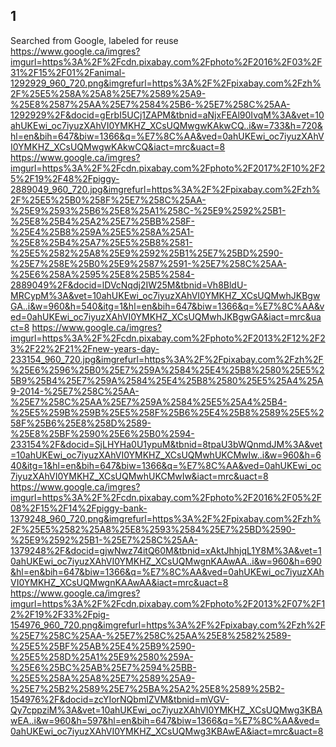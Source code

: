 1
--
Searched from Google, labeled for reuse  
https://www.google.ca/imgres?imgurl=https%3A%2F%2Fcdn.pixabay.com%2Fphoto%2F2016%2F03%2F31%2F15%2F01%2Fanimal-1292929_960_720.png&imgrefurl=https%3A%2F%2Fpixabay.com%2Fzh%2F%25E5%258A%25A8%25E7%2589%25A9-%25E8%2587%25AA%25E7%2584%25B6-%25E7%258C%25AA-1292929%2F&docid=gErbI5UCj1ZAPM&tbnid=aNjxFEAl90IvqM%3A&vet=10ahUKEwi_oc7iyuzXAhVI0YMKHZ_XCsUQMwgwKAkwCQ..i&w=733&h=720&hl=en&bih=647&biw=1366&q=%E7%8C%AA&ved=0ahUKEwi_oc7iyuzXAhVI0YMKHZ_XCsUQMwgwKAkwCQ&iact=mrc&uact=8
https://www.google.ca/imgres?imgurl=https%3A%2F%2Fcdn.pixabay.com%2Fphoto%2F2017%2F10%2F25%2F19%2F48%2Fpiggy-2889049_960_720.jpg&imgrefurl=https%3A%2F%2Fpixabay.com%2Fzh%2F%25E5%25B0%258F%25E7%258C%25AA-%25E9%2593%25B6%25E8%25A1%258C-%25E9%2592%25B1-%25E8%25B4%25A2%25E7%25BB%258F-%25E4%25B8%259A%25E5%258A%25A1-%25E8%25B4%25A7%25E5%25B8%2581-%25E5%2582%25A8%25E9%2592%25B1%25E7%25BD%2590-%25E7%258E%25B0%25E9%2587%2591-%25E7%258C%25AA-%25E6%258A%2595%25E8%25B5%2584-2889049%2F&docid=lDVcNqdj2IW25M&tbnid=Vh8BldU-MRCypM%3A&vet=10ahUKEwi_oc7iyuzXAhVI0YMKHZ_XCsUQMwhJKBgwGA..i&w=960&h=540&itg=1&hl=en&bih=647&biw=1366&q=%E7%8C%AA&ved=0ahUKEwi_oc7iyuzXAhVI0YMKHZ_XCsUQMwhJKBgwGA&iact=mrc&uact=8
https://www.google.ca/imgres?imgurl=https%3A%2F%2Fcdn.pixabay.com%2Fphoto%2F2013%2F12%2F23%2F22%2F21%2Fnew-years-day-233154_960_720.jpg&imgrefurl=https%3A%2F%2Fpixabay.com%2Fzh%2F%25E6%2596%25B0%25E7%259A%2584%25E4%25B8%2580%25E5%25B9%25B4%25E7%259A%2584%25E4%25B8%2580%25E5%25A4%25A9-2014-%25E7%258C%25AA-%25E7%258C%25AA%25E7%259A%2584%25E5%25A4%25B4-%25E5%259B%259B%25E5%258F%25B6%25E4%25B8%2589%25E5%258F%25B6%25E8%258D%2589-%25E8%25BF%2590%25E6%25B0%2594-233154%2F&docid=SjLHYHa0U1ypuM&tbnid=8tpaU3bWQnmdJM%3A&vet=10ahUKEwi_oc7iyuzXAhVI0YMKHZ_XCsUQMwhUKCMwIw..i&w=960&h=640&itg=1&hl=en&bih=647&biw=1366&q=%E7%8C%AA&ved=0ahUKEwi_oc7iyuzXAhVI0YMKHZ_XCsUQMwhUKCMwIw&iact=mrc&uact=8
https://www.google.ca/imgres?imgurl=https%3A%2F%2Fcdn.pixabay.com%2Fphoto%2F2016%2F05%2F08%2F15%2F14%2Fpiggy-bank-1379248_960_720.png&imgrefurl=https%3A%2F%2Fpixabay.com%2Fzh%2F%25E5%2582%25A8%25E8%2593%2584%25E7%25BD%2590-%25E9%2592%25B1-%25E7%258C%25AA-1379248%2F&docid=gjwNwz74itQ60M&tbnid=xAktJhhjqL1Y8M%3A&vet=10ahUKEwi_oc7iyuzXAhVI0YMKHZ_XCsUQMwgnKAAwAA..i&w=960&h=690&hl=en&bih=647&biw=1366&q=%E7%8C%AA&ved=0ahUKEwi_oc7iyuzXAhVI0YMKHZ_XCsUQMwgnKAAwAA&iact=mrc&uact=8
https://www.google.ca/imgres?imgurl=https%3A%2F%2Fcdn.pixabay.com%2Fphoto%2F2013%2F07%2F12%2F19%2F33%2Fpig-154976_960_720.png&imgrefurl=https%3A%2F%2Fpixabay.com%2Fzh%2F%25E7%258C%25AA-%25E7%258C%25AA%25E8%2582%2589-%25E5%25BF%25AB%25E4%25B9%2590-%25E5%258D%25A1%25E9%2580%259A-%25E6%25BC%25AB%25E7%2594%25BB-%25E5%258A%25A8%25E7%2589%25A9-%25E7%25B2%2589%25E7%25BA%25A2%25E8%2589%25B2-154976%2F&docid=zcYIorNQbmIZVM&tbnid=mVGV-Qy7cppziM%3A&vet=10ahUKEwi_oc7iyuzXAhVI0YMKHZ_XCsUQMwg3KBAwEA..i&w=960&h=597&hl=en&bih=647&biw=1366&q=%E7%8C%AA&ved=0ahUKEwi_oc7iyuzXAhVI0YMKHZ_XCsUQMwg3KBAwEA&iact=mrc&uact=8
  
  